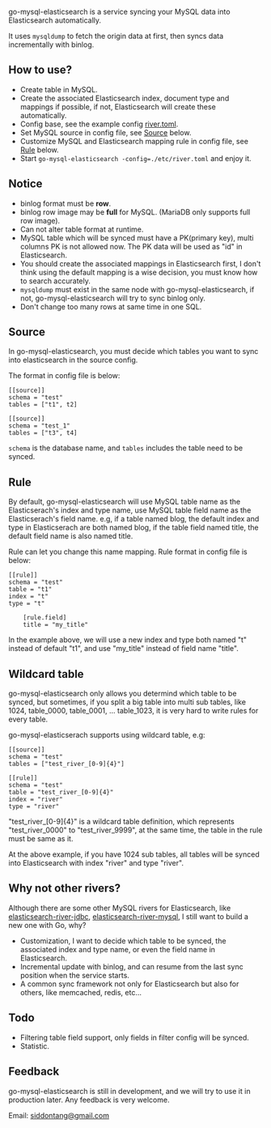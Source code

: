go-mysql-elasticsearch is a service syncing your MySQL data into Elasticsearch automatically. 

It uses `mysqldump` to fetch the origin data at first, then syncs data incrementally with binlog.

## How to use?

+ Create table in MySQL.
+ Create the associated Elasticsearch index, document type and mappings if possible, if not, Elasticsearch will create these automatically.
+ Config base, see the example config [river.toml](./etc/river.toml).
+ Set MySQL source in config file, see [Source](#source) below.
+ Customize MySQL and Elasticsearch mapping rule in config file, see [Rule](#rule) below.
+ Start `go-mysql-elasticsearch -config=./etc/river.toml` and enjoy it.

## Notice

+ binlog format must be **row**.
+ binlog row image may be **full** for MySQL. (MariaDB only supports full row image).
+ Can not alter table format at runtime.
+ MySQL table which will be synced must have a PK(primary key), multi columns PK is not allowed now. The PK data will be used as "id" in Elasticsearch.  
+ You should create the associated mappings in Elasticsearch first, I don't think using the default mapping is a wise decision, you must know how to search accurately.
+ `mysqldump` must exist in the same node with go-mysql-elasticsearch, if not, go-mysql-elasticsearch will try to sync binlog only.
+ Don't change too many rows at same time in one SQL.

## Source

In go-mysql-elasticsearch, you must decide which tables you want to sync into elasticsearch in the source config.

The format in config file is below:

```
[[source]]
schema = "test"
tables = ["t1", t2]

[[source]]
schema = "test_1"
tables = ["t3", t4]
```

`schema` is the database name, and `tables` includes the table need to be synced. 

## Rule

By default, go-mysql-elasticsearch will use MySQL table name as the Elasticserach's index and type name, 
use MySQL table field name as the Elasticserach's field name. 
e.g, if a table named blog, the default index and type in Elasticserach are both named blog, if the table field named title, 
the default field name is also named title.

Rule can let you change this name mapping. Rule format in config file is below:

```
[[rule]]
schema = "test"
table = "t1"
index = "t"
type = "t"

    [rule.field]
    title = "my_title"
```

In the example above, we will use a new index and type both named "t" instead of default "t1", and use "my_title" instead of field name "title".

## Wildcard table

go-mysql-elasticsearch only allows you determind which table to be synced, but sometimes, if you split a big table into multi sub tables, like 1024, table_0000, table_0001, ... table_1023, it is very hard to write rules for every table. 

go-mysql-elasticserach supports using wildcard table, e.g:

```
[[source]]
schema = "test"
tables = ["test_river_[0-9]{4}"]

[[rule]]
schema = "test"
table = "test_river_[0-9]{4}"
index = "river"
type = "river"
```

"test_river_[0-9]{4}" is a wildcard table definition, which represents "test_river_0000" to "test_river_9999", at the same time, the table in the rule must be same as it. 

At the above example, if you have 1024 sub tables, all tables will be synced into Elasticsearch with index "river" and type "river". 

## Why not other rivers?

Although there are some other MySQL rivers for Elasticsearch, like [elasticsearch-river-jdbc](https://github.com/jprante/elasticsearch-river-jdbc), [elasticsearch-river-mysql](https://github.com/scharron/elasticsearch-river-mysql), I still want to build a new one with Go, why?

+ Customization, I want to decide which table to be synced, the associated index and type name, or even the field name in Elasticsearch.
+ Incremental update with binlog, and can resume from the last sync position when the service starts. 
+ A common sync framework not only for Elasticsearch but also for others, like memcached, redis, etc...

## Todo

+ Filtering table field support, only fields in filter config will be synced.
+ Statistic.

## Feedback

go-mysql-elasticsearch is still in development, and we will try to use it in production later. Any feedback is very welcome.

Email: siddontang@gmail.com
